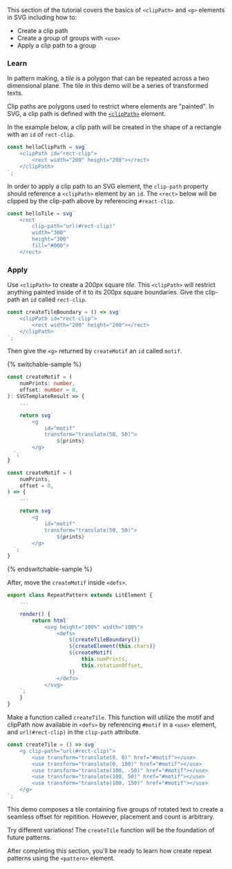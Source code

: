 This section of the tutorial covers the basics of `<clipPath>` and
`<g>` elements in SVG including how to:

- Create a clip path
- Create a group of groups with `<use>`
- Apply a clip path to a group

### Learn

In pattern making, a _tile_ is a polygon that can be repeated across
a two dimensional plane. The tile in this demo will be a series of
transformed texts.

Clip paths are polygons used to restrict where elements are "painted".
In SVG, a clip path is defined with the [`<clipPath>`](https://developer.mozilla.org/en-US/docs/Web/CSS/clip-path)
element.

In the example below, a clip path will be created in the shape of a 
rectangle with an `id` of `rect-clip`.

```ts
const helloClipPath = svg`
	<clipPath id="rect-clip">
		<rect width="200" height="200"></rect>
	</clipPath>
`;
```

In order to apply a clip path to an SVG element, the `clip-path`
property should reference a `<clipPath>` element by an `id`. The
`<rect>` below will be clipped by the clip-path above by referencing
`#react-clip`.

```ts
const helloTile = svg`
	<rect
		clip-path="url(#rect-clip)"
		width="300"
		height="300"
		fill="#000">
	</rect>
```

### Apply

Use `<clipPath>` to create a 200px square _tile_. This `<clipPath>` will
restrict anything painted inside of it to its 200px square boundaries. Give
the clip-path an `id` called `rect-clip`.

```ts
const createTileBoundary = () => svg`
	<clipPath id="rect-clip">
		<rect width="200" height="200"></rect>
	</clipPath>
`;
```

Then give the `<g>` returned by `createMotif` an `id` called `motif`.

{% switchable-sample %}

```ts
const createMotif = (
	numPrints: number,
	offset: number = 0,
): SVGTemplateResult => {
	...

	return svg`
		<g
			id="motif"
			transform="translate(50, 50)">
				${prints}
		</g>
  `;
}
```

```js
const createMotif = (
	numPrints,
	offset = 0,
) => {
	...

	return svg`
		<g
			id="motif"
			transform="translate(50, 50)">
				${prints}
		</g>
  `;
}
```

{% endswitchable-sample %}


After, move the `createMotif` inside `<defs>`.

```ts
export class RepeatPattern extends LitElement {
	...

	render() {
		return html`
			<svg height="100%" width="100%">
				<defs>
					${createTileBoundary()}
					${createElement(this.chars)}
					${createMotif(
						this.numPrints,
						this.rotationOffset,
					)}
				</defs>
			</svg>
    `;
	}
}
```

Make a function called `createTile`. This function will utilize the motif
and clipPath now available in `<defs>` by referencing `#motif` in a
`<use>` element, and `url(#rect-clip)` in the `clip-path` attribute.

```ts
const createTile = () => svg`
	<g clip-path="url(#rect-clip)">
		<use transform="translate(0, 0)" href="#motif"></use>
		<use transform="translate(0, 100)" href="#motif"></use>
		<use transform="translate(100, -50)" href="#motif"></use>
		<use transform="translate(100, 50)" href="#motif"></use>
		<use transform="translate(100, 150)" href="#motif"></use>
	</g>
`;
```

This demo composes a tile containing five groups of rotated text to create
a seamless offset for repitition. However, placement and count is
arbitrary.

Try different variations! The `createTile` function will be the
foundation of future patterns.

After completing this section, you'll be ready to learn how create
repeat patterns using the `<pattern>` element.